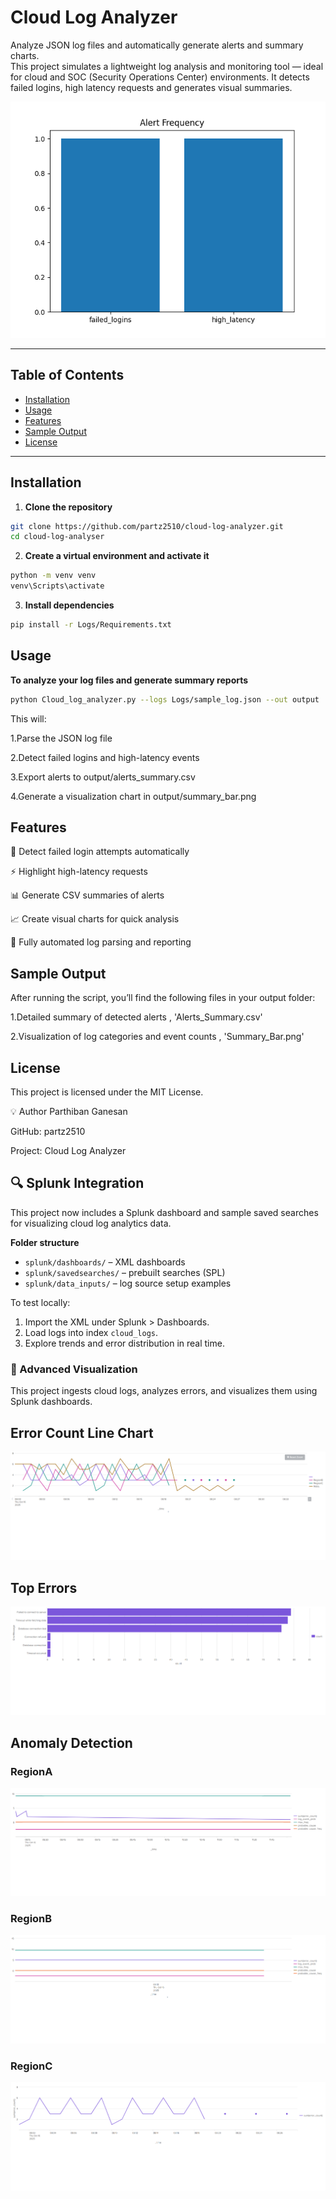 # Cloud Log Analyzer

Analyze JSON log files and automatically generate alerts and summary charts.  
This project simulates a lightweight log analysis and monitoring tool — ideal for cloud and SOC (Security Operations Center) environments. It detects failed logins, high latency requests and generates visual summaries.

![Summary Chart](output/summary_bar.png)

---

## Table of Contents
- [Installation](#installation)
- [Usage](#usage)
- [Features](#features)
- [Sample Output](#sample-output)
- [License](#license)

---

## Installation

1. **Clone the repository**
```bash
git clone https://github.com/partz2510/cloud-log-analyzer.git
cd cloud-log-analyser
```


2. **Create a virtual environment and activate it**
 ```bash
python -m venv venv
venv\Scripts\activate
```


3. **Install dependencies**
```bash
pip install -r Logs/Requirements.txt
```

## Usage

**To analyze your log files and generate summary reports**
 ```bash
python Cloud_log_analyzer.py --logs Logs/sample_log.json --out output
```


This will:

1.Parse the JSON log file

2.Detect failed logins and high-latency events

3.Export alerts to output/alerts_summary.csv

4.Generate a visualization chart in output/summary_bar.png



## Features

🚨 Detect failed login attempts automatically

⚡ Highlight high-latency requests

📊 Generate CSV summaries of alerts

📈 Create visual charts for quick analysis

💾 Fully automated log parsing and reporting



## Sample Output

After running the script, you’ll find the following files in your output folder:	

1.Detailed summary of detected alerts , 'Alerts_Summary.csv'

2.Visualization of log categories and event counts , 'Summary_Bar.png'



## License
This project is licensed under the MIT License.


💡 Author
Parthiban Ganesan

GitHub: partz2510

Project: Cloud Log Analyzer

## 🔍 Splunk Integration

This project now includes a Splunk dashboard and sample saved searches for visualizing cloud log analytics data.

**Folder structure**
- `splunk/dashboards/` – XML dashboards
- `splunk/savedsearches/` – prebuilt searches (SPL)
- `splunk/data_inputs/` – log source setup examples

To test locally:
1. Import the XML under Splunk > Dashboards.
2. Load logs into index `cloud_logs`.
3. Explore trends and error distribution in real time.


### 🧠 Advanced Visualization
This project ingests cloud logs, analyzes errors, and visualizes them using Splunk dashboards.

## Error Count Line Chart
![Error Count Line Chart](https://github.com/partz2510/cloud-log-analyzer/blob/main/assets/Error%20Count%20Line%20Chart.png?raw=true)

## Top Errors
![Top Errors](https://github.com/partz2510/cloud-log-analyzer/blob/main/assets/Top%20Errors.png?raw=true)

## Anomaly Detection
### RegionA
![RegionA Anomaly](https://github.com/partz2510/cloud-log-analyzer/blob/main/assets/Anomaly%20Detection%20Region%20A.png?raw=true)
### RegionB
![RegionB Anomaly](https://github.com/partz2510/cloud-log-analyzer/blob/main/assets/Anomaly%20Detection%20Region%20B.png?raw=true)
### RegionC
![RegionC Anomaly](https://github.com/partz2510/cloud-log-analyzer/blob/main/assets/Anomaly%20Detection%20Region%20C.png?raw=true)
